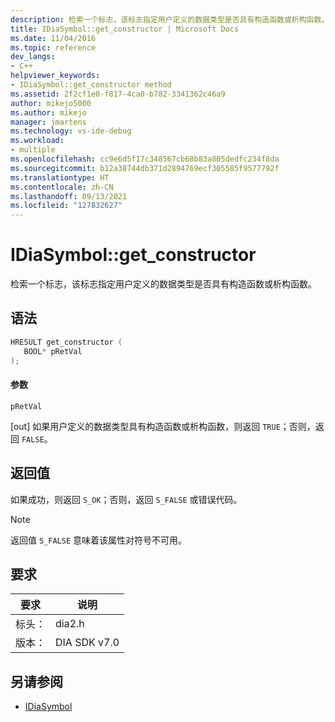 ```yaml
---
description: 检索一个标志，该标志指定用户定义的数据类型是否具有构造函数或析构函数。
title: IDiaSymbol::get_constructor | Microsoft Docs
ms.date: 11/04/2016
ms.topic: reference
dev_langs:
- C++
helpviewer_keywords:
- IDiaSymbol::get_constructor method
ms.assetid: 2f2cf1e0-f817-4ca0-b782-3341362c46a9
author: mikejo5000
ms.author: mikejo
manager: jmartens
ms.technology: vs-ide-debug
ms.workload:
- multiple
ms.openlocfilehash: cc9e6d5f17c348567cb68b83a805dedfc234f8da
ms.sourcegitcommit: b12a38744db371d2894769ecf305585f9577792f
ms.translationtype: HT
ms.contentlocale: zh-CN
ms.lasthandoff: 09/13/2021
ms.locfileid: "127832627"
---
```

# <a name="idiasymbolget_constructor"></a>IDiaSymbol::get_constructor
检索一个标志，该标志指定用户定义的数据类型是否具有构造函数或析构函数。

## <a name="syntax"></a>语法

```C++
HRESULT get_constructor ( 
   BOOL* pRetVal
);
```

#### <a name="parameters"></a>参数
 `pRetVal`

[out] 如果用户定义的数据类型具有构造函数或析构函数，则返回 `TRUE`；否则，返回 `FALSE`。

## <a name="return-value"></a>返回值
 如果成功，则返回 `S_OK`；否则，返回 `S_FALSE` 或错误代码。

> [!NOTE]
> 返回值 `S_FALSE` 意味着该属性对符号不可用。

## <a name="requirements"></a>要求

|要求|说明|
|-----------------|-----------------|
|标头：|dia2.h|
|版本：|DIA SDK v7.0|

## <a name="see-also"></a>另请参阅
- [IDiaSymbol](../../debugger/debug-interface-access/idiasymbol.md)
